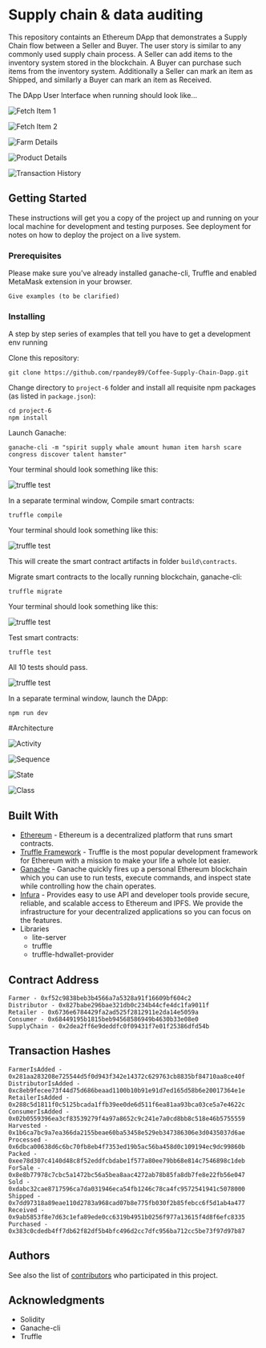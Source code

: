 # Supply chain & data auditing

This repository containts an Ethereum DApp that demonstrates a Supply Chain flow between a Seller and Buyer. The user story is similar to any commonly used supply chain process. A Seller can add items to the inventory system stored in the blockchain. A Buyer can purchase such items from the inventory system. Additionally a Seller can mark an item as Shipped, and similarly a Buyer can mark an item as Received.

The DApp User Interface when running should look like...

![Fetch Item 1](images/ftc_product_overview_1.png)

![Fetch Item 2](images/ftc_product_overview_2.png)

![Farm Details](images/ftc_farm_details.png)

![Product Details](images/ftc_product_details.png)

![Transaction History](images/ftc_transaction_history.png)


## Getting Started

These instructions will get you a copy of the project up and running on your local machine for development and testing purposes. See deployment for notes on how to deploy the project on a live system.

### Prerequisites

Please make sure you've already installed ganache-cli, Truffle and enabled MetaMask extension in your browser.

```
Give examples (to be clarified)
```

### Installing

A step by step series of examples that tell you have to get a development env running

Clone this repository:

```
git clone https://github.com/rpandey89/Coffee-Supply-Chain-Dapp.git
```

Change directory to ```project-6``` folder and install all requisite npm packages (as listed in ```package.json```):

```
cd project-6
npm install
```

Launch Ganache:

```
ganache-cli -m "spirit supply whale amount human item harsh scare congress discover talent hamster"
```

Your terminal should look something like this:

![truffle test](images/ganache-cli.png)

In a separate terminal window, Compile smart contracts:

```
truffle compile
```

Your terminal should look something like this:

![truffle test](images/truffle_compile.png)

This will create the smart contract artifacts in folder ```build\contracts```.

Migrate smart contracts to the locally running blockchain, ganache-cli:

```
truffle migrate
```

Your terminal should look something like this:

![truffle test](images/truffle_migrate_development.png)

Test smart contracts:

```
truffle test
```

All 10 tests should pass.

![truffle test](images/truffle_test.png)

In a separate terminal window, launch the DApp:

```
npm run dev
```

#Architecture

![Activity](images/Coffee-Supply-Chain-Activity.jpg)

![Sequence](images/Coffee-Supply-Chain-Sequence.jpg)

![State](images/Coffee-Supply-Chain-State.jpg)

![Class](images/Coffee-Supply-Chain-Class.jpg)

## Built With

* [Ethereum](https://www.ethereum.org/) - Ethereum is a decentralized platform that runs smart contracts.
* [Truffle Framework](http://truffleframework.com/) - Truffle is the most popular development framework for Ethereum with a mission to make your life a whole lot easier.
* [Ganache](https://truffleframework.com/ganache) - Ganache quickly fires up a personal Ethereum blockchain which you can use to run tests, execute commands, and inspect state while controlling how the chain operates.
* [Infura](https://infura.io/) - Provides easy to use API and developer tools provide secure, reliable, and scalable access to Ethereum and IPFS. We provide the infrastructure for your decentralized applications so you can focus on the features.
* Libraries
  * lite-server
  * truffle
  * truffle-hdwallet-provider

## Contract Address

```
Farmer - 0xf52c9838beb3b4566a7a5328a91f16609bf604c2
Distributor - 0x827babe296bae321db0c234b44cfe4dc1fa9011f
Retailer - 0x6736e6784429fa2ad525f2812911e2da14e5059a
Consumer - 0x68449195b1815beb94568586949b4630b33e08e0
SupplyChain - 0x2dea2ff6e9deddfc0f09431f7e01f25386dfd54b
```

## Transaction Hashes

```
FarmerIsAdded - 0x281aa283208e725544d5f0d943f342e14372c629763cb8835bf84710aa8ce40f
DistributorIsAdded - 0xc8eb9fecee73f44d75d686beaad1100b10b91e91d7ed165d58b6e20017364e1e
RetailerIsAdded - 0x288c5d1811f0c5125bcada1ffb39ee0de6d511f6ea81aa93bca03ce5a7e4622c
ConsumerIsAdded - 0x02b0559396ea3cf83539279f4a97a8652c9c241e7a0cd8bb8c518e46b5755559
Harvested - 0x1b6ca7bc9a7ea366da2155beae60ba53458e529eb347386306e3d0435037d6ae
Processed - 0x6dbca00638d6c6bc70fb8eb4f7353ed19b5ac56ba458d0c109194ec9dc99860b
Packed - 0xee78d307c4140d48c8f52eddfcbdabe1f577a80ee79bb68e814c7546898c1deb
ForSale - 0x8e8b77978c7cbc5a1472bc56a5bea8aac4272ab78b85fa8db7fe8e22fb56e047
Sold - 0xdabc32cae8717596ca7da031946eca54fb1246c78ca4fc9572541941c5078000
Shipped - 0x7dd97318a89eae110d2783a968cad07b8e775fb030f2b85febcc6f5d1ab4a477
Received - 0x9ab5853f8e7d63c1efa89ede0cc6319b4951b0256f977a13615f4d8f6efc8335
Purchased - 0x383c0cdedb4ff7db62f82df5b4bfc496d2cc7dfc956ba712cc5be73f97d97b87
```


## Authors

See also the list of [contributors](https://github.com/rpandey89/Coffee-Supply-Chain-Dapp/contributors.md) who participated in this project.

## Acknowledgments

* Solidity
* Ganache-cli
* Truffle